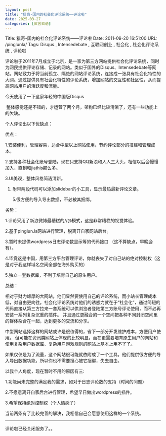 ```yaml
---
layout: post
title: "猎奇-国内的社会化评论系统——评论啦"
date: 2025-03-27
categories: [疯言疯语]
---
```


Title: 猎奇-国内的社会化评论系统——评论啦
Date: 2011-09-20 16:51:00
URL: /pinglunla/
Tags: Disqus , Intensedebate , 互联网创业 , 社会化 , 社会化评论系统 , 评论啦

评论啦于2011年7月成立于北京，是一家为第三方网站提供社会化评论系统，同时为网民提供评论存储、记录的网站。类似于国外的Disqus、Intensedebate等网站。网站致力于将当前孤立、隔绝的网站评论系统，连接成一张具有社会化特性的大网。通过提供具有社会化特性的评论系统，增加网站的交互性和社区性，从而提高网站用户的活跃度和流量。

今天使用了一下这家年轻的中国版Disqus

 整体感觉还是不错的，才运营了两个月，架构已经比较清晰了，还有一些功能上的欠缺。

个人评论出以下优缺点：

优点：

1.安装便利，管理容易，适合中型以上网站使用，节约评论部分的搭建和管理成本。

2.支持各种社会化账号登陆，现在只支持QQ新浪和人人三大头，相信以后会慢慢加入，直到和jiathis那么多。

3.UI美观，整体风格简洁清新。

1.  附带两段代码可以添加slidebar的小工具，显示最热最新评论文章。

    5.很方便的导入导出数据，不必被其捆绑。

劣势：

1.评论采用了新浪微博最糟糕的//@模式，这是非常糟糕的视觉体验。

2.基于pinglun.la网站进行管理，脱离开自家网站后台。

3.暂时未提供wordpress日志评论数显示等的代码接口 （这不算缺点，早晚会有）。

4.毕竟这是中国，用第三方平台管理评论，你就丧失了对自己站的绝对控制权（这是对于我这样域名空间全部在海外购买的）

5.独立一套数据库，不利于培育自己的原生用户。

总结：

相对于财力雄厚的大网站，他们显然要使用自己的评论系统，而小站长管理成本低，对自由更向往。社会化评论系统对他们的诱惑力就在于“社会化”，通过简短的代码直接从第三方拉来一套系统可以供浏览者登陆第三方账号评论使用，而不必再安装一系列复杂沉重的插件。 并且通过更融合的一个空间把各种不同封闭空间里的群体杂合在一起，达到更多的交流和分享。

中型网站选择这样的网站或许是很值得的，省下一部分开发维护成本，方便用户使用。 但可能在资讯类网站上体现的比较明显，而在更需要培育原生用户的网站和使用复杂用户数据库、复杂用户游戏规则的网站上基本上用不了了。

如果仅仅是为了流量，这个网站很可能就依附成了一个工具。他们提供很方便的导入导出数据功能，所以你也不需要担心被它捆绑，失去自由。

以我个人角度，现在暂时不用的原因有三:

1.功能尚未完整的满足我的需求，如对于日志评论数的支持（时间的问题）

2.不愿意离开自家后台进行管理，希望早日做出wordpress的插件。

3.希望保持绝对控制权（个人情感了）

当前两条有了比较完善的解决，我相信自己会愿意使用这样的一个系统。

* * *

评论啦已经关闭服务了。。
